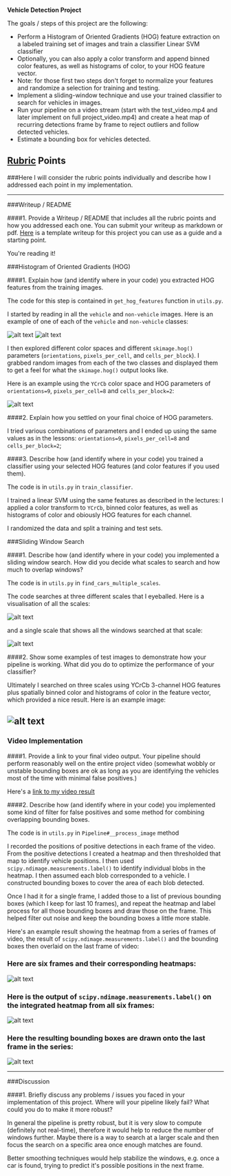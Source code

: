 **Vehicle Detection Project**

The goals / steps of this project are the following:

* Perform a Histogram of Oriented Gradients (HOG) feature extraction on a labeled training set of images and train a classifier Linear SVM classifier
* Optionally, you can also apply a color transform and append binned color features, as well as histograms of color, to your HOG feature vector. 
* Note: for those first two steps don't forget to normalize your features and randomize a selection for training and testing.
* Implement a sliding-window technique and use your trained classifier to search for vehicles in images.
* Run your pipeline on a video stream (start with the test_video.mp4 and later implement on full project_video.mp4) and create a heat map of recurring detections frame by frame to reject outliers and follow detected vehicles.
* Estimate a bounding box for vehicles detected.

[//]: # (Image References)
[image1]: ./examples/car.png
[image2]: ./examples/not_car.png
[image3]: ./examples/HOG.png
[image4]: ./examples/sliding_windows.jpg
[image5]: ./examples/sliding_window.jpg
[image6]: ./examples/pipeline.jpg
[image7]: ./examples/original_and_heat.jpg
[image8]: ./examples/heatmap_average.jpg
[image9]: ./examples/output.jpg
[video1]: ./project_video_result.mp4

## [Rubric](https://review.udacity.com/#!/rubrics/513/view) Points
###Here I will consider the rubric points individually and describe how I addressed each point in my implementation.  

---
###Writeup / README

####1. Provide a Writeup / README that includes all the rubric points and how you addressed each one.  You can submit your writeup as markdown or pdf.  [Here](https://github.com/udacity/CarND-Vehicle-Detection/blob/master/writeup_template.md) is a template writeup for this project you can use as a guide and a starting point.  

You're reading it!

###Histogram of Oriented Gradients (HOG)

####1. Explain how (and identify where in your code) you extracted HOG features from the training images.

The code for this step is contained in `get_hog_features` function in `utils.py`.

I started by reading in all the `vehicle` and `non-vehicle` images.  Here is an example of one of each of the `vehicle` and `non-vehicle` classes:

![alt text][image1]
![alt text][image2]

I then explored different color spaces and different `skimage.hog()` parameters (`orientations`, `pixels_per_cell`, and `cells_per_block`).  I grabbed random images from each of the two classes and displayed them to get a feel for what the `skimage.hog()` output looks like.

Here is an example using the `YCrCb` color space and HOG parameters of `orientations=9`, `pixels_per_cell=8` and `cells_per_block=2`:

![alt text][image3]

####2. Explain how you settled on your final choice of HOG parameters.

I tried various combinations of parameters and I ended up using the same values as in the lessons: `orientations=9`, `pixels_per_cell=8` and `cells_per_block=2`; 

####3. Describe how (and identify where in your code) you trained a classifier using your selected HOG features (and color features if you used them).

The code is in `utils.py` in `train_classifier`.

I trained a linear SVM using the same features as described in the lectures: I applied a color transform to `YCrCb`, binned color features, as well as histograms of color and obiously HOG features for each channel.

I randomized the data and split a training and test sets.

###Sliding Window Search

####1. Describe how (and identify where in your code) you implemented a sliding window search.  How did you decide what scales to search and how much to overlap windows?

The code is in `utils.py` in `find_cars_multiple_scales`.

The code searches at three different scales that I eyeballed. Here is a visualisation of all the scales:

![alt text][image4]

and a single scale that shows all the windows searched at that scale:

![alt text][image5]

####2. Show some examples of test images to demonstrate how your pipeline is working.  What did you do to optimize the performance of your classifier?

Ultimately I searched on three scales using YCrCb 3-channel HOG features plus spatially binned color and histograms of color in the feature vector, which provided a nice result.  Here is an example image:

![alt text][image6]
---

### Video Implementation

####1. Provide a link to your final video output.  Your pipeline should perform reasonably well on the entire project video (somewhat wobbly or unstable bounding boxes are ok as long as you are identifying the vehicles most of the time with minimal false positives.)

Here's a [link to my video result](./project_video_result.mp4)


####2. Describe how (and identify where in your code) you implemented some kind of filter for false positives and some method for combining overlapping bounding boxes.

The code is in ``utils.py`` in ``Pipeline#__process_image`` method

I recorded the positions of positive detections in each frame of the video.  From the positive detections I created a heatmap and then thresholded that map to identify vehicle positions.  I then used `scipy.ndimage.measurements.label()` to identify individual blobs in the heatmap.  I then assumed each blob corresponded to a vehicle.  I constructed bounding boxes to cover the area of each blob detected.

Once I had it for a single frame, I added those to a list of previous bounding boxes (which I keep for last 10 frames), and repeat the heatmap and label process for all those bounding boxes and draw those on the frame. This helped filter out noise and keep the bounding boxes a little more stable. 

Here's an example result showing the heatmap from a series of frames of video, the result of `scipy.ndimage.measurements.label()` and the bounding boxes then overlaid on the last frame of video:

### Here are six frames and their corresponding heatmaps:

![alt text][image7]

### Here is the output of `scipy.ndimage.measurements.label()` on the integrated heatmap from all six frames:
![alt text][image8]

### Here the resulting bounding boxes are drawn onto the last frame in the series:
![alt text][image9]



---

###Discussion

####1. Briefly discuss any problems / issues you faced in your implementation of this project.  Where will your pipeline likely fail?  What could you do to make it more robust?

In general the pipeline is pretty robust, but it is very slow to compute (definitely not real-time), therefore it would help to reduce the number of windows further. Maybe there is a way to search at a larger scale and then focus the search on a specific area once enough matches are found.

Better smoothing techniques would help stabilize the windows, e.g. once a car is found, trying to predict it's possible positions in the next frame.
